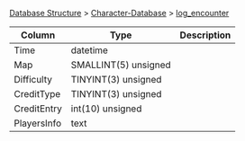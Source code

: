 [Database Structure](Database-Structure) > [Character-Database](Character-Database) > [log_encounter](log_encounter)

Column | Type | Description
--- | --- | ---
Time | datetime | 
Map | SMALLINT(5) unsigned | 
Difficulty | TINYINT(3) unsigned | 
CreditType | TINYINT(3) unsigned | 
CreditEntry | int(10) unsigned | 
PlayersInfo | text | 
